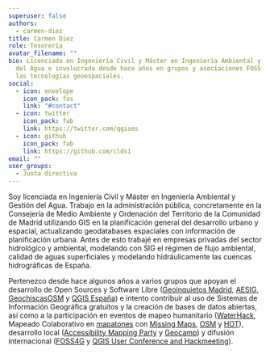```yaml
---
superuser: false
authors:
  - carmen-diez
title: Carmen Diez
role: Tesorería
avatar_filename: ""
bio: Licenciada en Ingeniería Civil y Máster en Ingeniería Ambiental y Gestión
  del Agua e involucrada desde hace años en grupos y asociaciones FOSS ligados a
  las tecnologías geoespaciales.
social:
  - icon: envelope
    icon_pack: fas
    link: "#contact"
  - icon: twitter
    icon_pack: fab
    link: https://twitter.com/qgises
  - icon: github
    icon_pack: fab
    link: https://github.com/clds1
email: ""
user_groups:
  - Junta directiva
---
```

Soy licenciada en Ingeniería Civil y Máster en Ingeniería Ambiental y Gestión del Agua. Trabajo en la administración pública, concretamente en la Consejería de Medio Ambiente y Ordenación del Territorio de la Comunidad de Madrid utilizando GIS en la planificación general del desarrollo urbano y espacial, actualizando geodatabases espaciales con información de planificación urbana. Antes de esto trabajé en empresas privadas del sector hidrológico y ambiental, modelando con SIG el régimen de flujo ambiental, calidad de aguas superficiales y modelando hidráulicamente las cuencas hidrográficas de España.

Pertenezco desde hace algunos años a varios grupos que apoyan el desarrollo de Open Sources y Software Libre ([Geoinquietos Madrid](http://geoinquietos.org/grupos/madrid/), [AESIG](http://www.aesig.es/), [GeochiscasOSM](https://geochicas.org/) y [QGIS España](http://www.qgis.es/)) e intento contribuir al uso de Sistemas de Información Geográfica gratuitos y la creación de bases de datos abiertas, así como a la participación en eventos de mapeo humanitario ([WaterHack](https://go.carto.com/waterhack-2018), Mapeado Colaborativo en [mapatones](http://www.nosolosig.com/geo-eventos/1052-dia-del-mapaton-humanitario-2019#:~:text=El%20pr%C3%B3ximo%20jueves%2011%20de,ciudades%20y%20bajo%20distintas%20modalidades.) con [Missing Maps](https://www.missingmaps.org/es/), [OSM](https://www.openstreetmap.org/#map=6/40.007/-2.488) y [HOT](https://www.hotosm.org/)), desarrollo local ([Accessibility Mapping Party](https://maresmadrid.es/evento/accessibility-mapping-party/) y [Geocamp](http://2018.geocamp.es/)) y difusión internacional ([FOSS4G](https://2019.foss4g.org/) y [QGIS User Conference and Hackmeeting](https://2019.qgis.es/)).